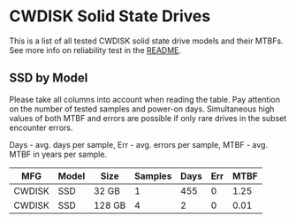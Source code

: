 CWDISK Solid State Drives
=========================

This is a list of all tested CWDISK solid state drive models and their MTBFs. See
more info on reliability test in the [README](https://github.com/bsdhw/SMART).

SSD by Model
------------

Please take all columns into account when reading the table. Pay attention on the
number of tested samples and power-on days. Simultaneous high values of both MTBF
and errors are possible if only rare drives in the subset encounter errors.

Days - avg. days per sample,
Err  - avg. errors per sample,
MTBF - avg. MTBF in years per sample.

| MFG       | Model              | Size   | Samples | Days  | Err   | MTBF |
|-----------|--------------------|--------|---------|-------|-------|------|
| CWDISK    | SSD                | 32 GB  | 1       | 455   | 0     | 1.25   |
| CWDISK    | SSD                | 128 GB | 4       | 2     | 0     | 0.01   |
